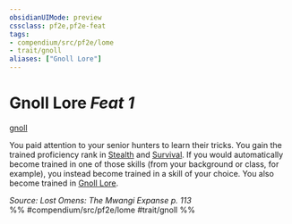 ```yaml
---
obsidianUIMode: preview
cssclass: pf2e,pf2e-feat
tags:
- compendium/src/pf2e/lome
- trait/gnoll
aliases: ["Gnoll Lore"]
---
```

# Gnoll Lore  *Feat 1*  
[gnoll](../../Rules/traits/gnoll-b1.md)  


You paid attention to your senior hunters to learn their tricks. You gain the trained proficiency rank in [Stealth](../skills.md#Stealth) and [Survival](../skills.md#Survival). If you would automatically become trained in one of those skills (from your background or class, for example), you instead become trained in a skill of your choice. You also become trained in [Gnoll Lore](../skills.md#Lore).

*Source: Lost Omens: The Mwangi Expanse p. 113*  
%% #compendium/src/pf2e/lome #trait/gnoll %%